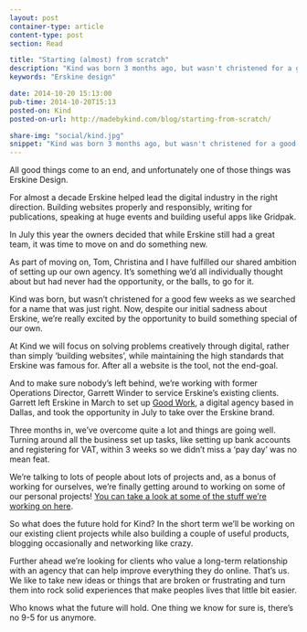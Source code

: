 ```yaml
---
layout: post
container-type: article
content-type: post
section: Read

title: "Starting (almost) from scratch"
description: "Kind was born 3 months ago, but wasn't christened for a good few weeks as we searched for a name that was 'just right'"
keywords: "Erskine design"

date: 2014-10-20 15:13:00
pub-time: 2014-10-20T15:13
posted-on: Kind
posted-on-url: http://madebykind.com/blog/starting-from-scratch/

share-img: "social/kind.jpg"
snippet: "Kind was born 3 months ago, but wasn't christened for a good few weeks as we searched for a name that was &lsquo;just right&rsquo;"
---
```


All good things come to an end, and unfortunately one of those things was Erskine Design.

For almost a decade Erskine helped lead the digital industry in the right direction. Building websites properly and responsibly, writing for publications, speaking at huge events and building useful apps like Gridpak.

In July this year the owners decided that while Erskine still had a great team, it was time to move on and do something new.

As part of moving on, Tom, Christina and I have fulfilled our shared ambition of setting up our own agency. It&rsquo;s something we&rsquo;d all individually thought about but had never had the opportunity, or the balls, to go for it.

Kind was born, but wasn&rsquo;t christened for a good few weeks as we searched for a name that was just right. Now, despite our initial sadness about Erskine, we&rsquo;re really excited by the opportunity to build something special of our own.

At Kind we will focus on solving problems creatively through digital, rather than simply &lsquo;building websites&rsquo;, while maintaining the high standards that Erskine was famous for. After all a website is the tool, not the end-goal.

And to make sure nobody&rsquo;s left behind, we&rsquo;re working with former Operations Director, Garrett Winder to service Erskine&rsquo;s existing clients. Garrett left Erskine in March to set up [Good Work](http://www.simplygoodwork.com), a digital agency based in Dallas, and took the opportunity in July to take over the Erskine brand.

Three months in, we&rsquo;ve overcome quite a lot and things are going well. Turning around all the business set up tasks, like setting up bank accounts and registering for VAT, within 3 weeks so we didn&rsquo;t miss a &lsquo;pay day&rsquo; was no mean feat.

We&rsquo;re talking to lots of people about lots of projects and, as a bonus of working for ourselves, we&rsquo;re finally getting around to working on some of our personal projects! [You can take a look at some of the stuff we&rsquo;re working on here](http://www.madebykind.com/projects/).

So what does the future hold for Kind? In the short term we&rsquo;ll be working on our existing client projects while also building a couple of useful products, blogging occasionally and networking like crazy.

Further ahead we&rsquo;re looking for clients who value a long-term relationship with an agency that can help improve everything they do online. That&rsquo;s us. We like to take new ideas or things that are broken or frustrating and turn them into rock solid experiences that make peoples lives that little bit easier.

Who knows what the future will hold. One thing we know for sure is, there&rsquo;s no 9-5 for us anymore.